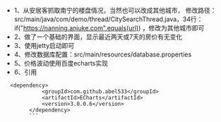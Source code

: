 - 1、从安居客抓取南宁的楼盘情况，当然也可以改成其他城市，
  修改路径：src/main/java/com/demo/thread/CitySearchThread.java，34行：if("https://nanning.anjuke.com".equals(url)) ，修改为其他城市即可
- 2、做了一个基础的界面，显示最近两天或7天的房价有无变化
- 3、使用jetty启动即可
- 4、修改数据库配置：src/main/resources/database.properties
- 5、价格波动使用百度echarts实现
- 6、引用
``` 
  <dependency>
			<groupId>com.github.abel533</groupId>
			<artifactId>ECharts</artifactId>
			<version>3.0.0.6</version>
		</dependency>
		``` 
